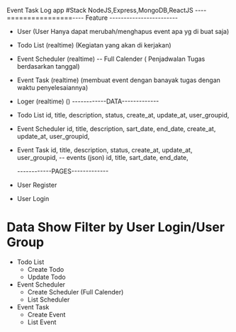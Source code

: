 
Event Task Log app
#Stack NodeJS,Express,MongoDB,ReactJS
	----================----
		    Feature
	------------------------
* User
(User Hanya dapat merubah/menghapus event apa yg di buat saja)
* Todo List 		(realtime)
(Kegiatan yang akan di kerjakan)
* Event Scheduler	(realtime)
  -- Full Calender
( Penjadwalan Tugas berdasarkan tanggal)
* Event Task		(realtime)
(membuat event dengan banayak tugas dengan waktu penyelesaiannya)
* Loger			(realtime)
()
	------------DATA-------------
* Todo List
  id, title, description, status, create_at, update_at, user_groupid, 
* Event Scheduler
  id, title, description, sart_date, end_date, create_at, update_at, user_groupid,
* Event Task
  id, title, description, status, create_at, update_at, user_groupid,
	-- events (json)
		id, title, sart_date, end_date, 

	------------PAGES-------------
* User Register
* User Login

# Data Show Filter by User Login/User Group
* Todo List
  - Create Todo
  - Update Todo
* Event Scheduler
  - Create Scheduler (Full Calender)
  - List Scheduler 
* Event Task
  - Create Event
  - List Event
